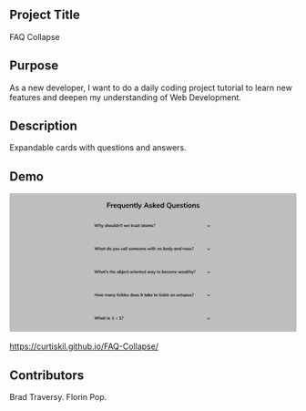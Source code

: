 ## Project Title

FAQ Collapse

## Purpose

As a new developer, I want to do a daily coding project tutorial to learn new features and deepen my understanding of Web Development.

## Description

Expandable cards with questions and answers.

## Demo

![](FAQ-Collapse.gif)

https://curtiskil.github.io/FAQ-Collapse/

## Contributors

Brad Traversy. Florin Pop.
